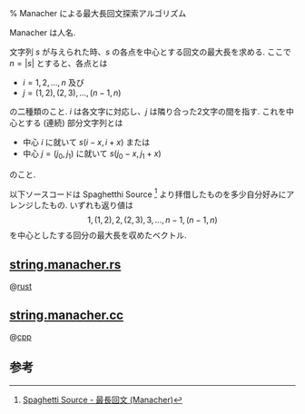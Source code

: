 % Manacher による最大長回文探索アルゴリズム

Manacher は人名.

文字列 $s$ が与えられた時、$s$ の各点を中心とする回文の最大長を求める.
ここで $n = |s|$ とすると、各点とは

- $i = 1,2, \ldots, n$ 及び
- $j = (1, 2), (2, 3), \ldots, (n-1, n)$

の二種類のこと.
$i$ は各文字に対応し、$j$ は隣り合った2文字の間を指す.
これを中心とする (連続) 部分文字列とは

- 中心 $i$ に就いて $s(i - x, i + x)$ または
- 中心 $j = (j_0, j_1)$ に就いて $s(j_0 - x, j_1 + x)$

のこと.

以下ソースコードは Spaghetthi Source [^1] より拝借したものを多少自分好みにアレンジしたもの.
いずれも返り値は
$$1, (1, 2), 2, (2, 3), 3, \ldots, n-1, (n-1, n)$$
を中心としたする回分の最大長を収めたベクトル.

## [string.manacher.rs](string.manacher.rs)

@[rust](string.manacher.rs)

## [string.manacher.cc](string.manacher.cc)

@[cpp](string.manacher.cc)

## 参考

[^1]: [Spaghetti Source - 最長回文 (Manacher)](http://www.prefield.com/algorithm/string/manacher.html)
